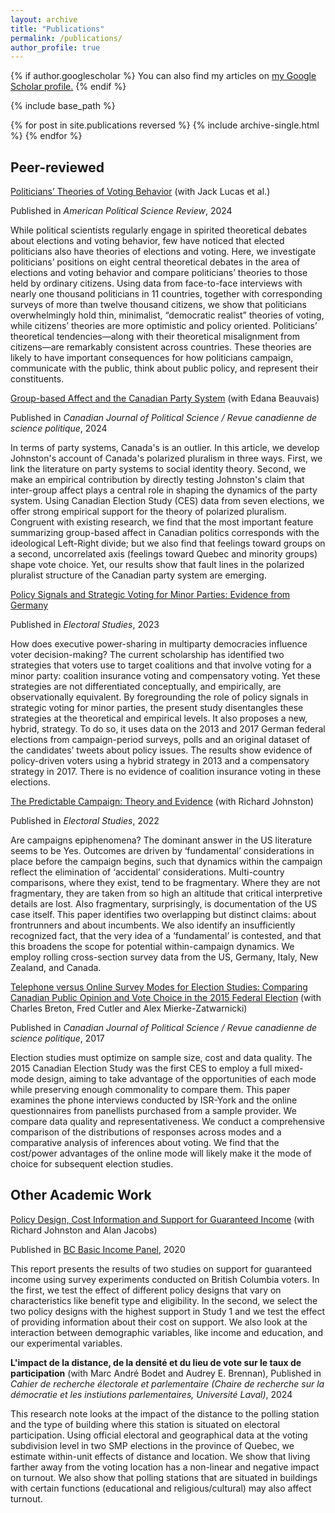 ```yaml
---
layout: archive
title: "Publications"
permalink: /publications/
author_profile: true
---
```


{% if author.googlescholar %}
  You can also find my articles on <u><a href="{{author.googlescholar}}">my Google Scholar profile</a>.</u>
{% endif %}

{% include base_path %}

{% for post in site.publications reversed %}
  {% include archive-single.html %}
{% endfor %}

## Peer-reviewed
[Politicians’ Theories of Voting Behavior](https://t.co/XnJyneGAuZ) (with Jack Lucas et al.)

Published in _American Political Science Review_, 2024

While political scientists regularly engage in spirited theoretical debates about elections and voting behavior, few have noticed that elected politicians also have theories of elections and voting. Here, we investigate politicians’ positions on eight central theoretical debates in the area of elections and voting behavior and compare politicians’ theories to those held by ordinary citizens. Using data from face-to-face interviews with nearly one thousand politicians in 11 countries, together with corresponding surveys of more than twelve thousand citizens, we show that politicians overwhelmingly hold thin, minimalist, “democratic realist” theories of voting, while citizens’ theories are more optimistic and policy oriented. Politicians’ theoretical tendencies—along with their theoretical misalignment from citizens—are remarkably consistent across countries. These theories are likely to have important consequences for how politicians campaign, communicate with the public, think about public policy, and represent their constituents.


[Group-based Affect and the Canadian Party System](https://www.cambridge.org/core/journals/canadian-journal-of-political-science-revue-canadienne-de-science-politique/article/groupbased-affect-and-the-canadian-party-system/94882AB254E51E915124914C015A5BAD?utm_campaign=shareaholic&utm_medium=copy_link&utm_source=bookmark) (with Edana Beauvais)

Published in _Canadian Journal of Political Science / Revue canadienne de science politique_, 2024

In terms of party systems, Canada's is an outlier. In this article, we develop Johnston's account of Canada's polarized pluralism in three ways. First, we link the literature on party systems to social identity theory. Second, we make an empirical contribution by directly testing Johnston's claim that inter-group affect plays a central role in shaping the dynamics of the party system. Using Canadian Election Study (CES) data from seven elections, we offer strong empirical support for the theory of polarized pluralism. Congruent with existing research, we find that the most important feature summarizing group-based affect in Canadian politics corresponds with the ideological Left-Right divide; but we also find that feelings toward groups on a second, uncorrelated axis (feelings toward Quebec and minority groups) shape vote choice. Yet, our results show that fault lines in the polarized pluralist structure of the Canadian party system are emerging.


[Policy Signals and Strategic Voting for Minor Parties: Evidence from Germany](https://doi.org/10.1016/j.electstud.2022.102577)

Published in _Electoral Studies_, 2023

How does executive power-sharing in multiparty democracies influence voter decision-making? The current scholarship has identified two strategies that voters use to target coalitions and that involve voting for a minor party: coalition insurance voting and compensatory voting. Yet these strategies are not differentiated conceptually, and empirically, are observationally equivalent. By foregrounding the role of policy signals in strategic voting for minor parties, the present study disentangles these strategies at the theoretical and empirical levels. It also proposes a new, hybrid, strategy. To do so, it uses data on the 2013 and 2017 German federal elections from campaign-period surveys, polls and an original dataset of the candidates’ tweets about policy issues. The results show evidence of policy-driven voters using a hybrid strategy in 2013 and a compensatory strategy in 2017. There is no evidence of coalition insurance voting in these elections.


[The Predictable Campaign: Theory and Evidence](https://authors.elsevier.com/c/1eCKv_5yMsmGYm) (with Richard Johnston)

Published in _Electoral Studies_, 2022

Are campaigns epiphenomena? The dominant answer in the US literature seems to be Yes. Outcomes are driven by ‘fundamental’ considerations in place before the campaign begins, such that dynamics within the campaign reflect the elimination of ‘accidental’ considerations. Multi-country comparisons, where they exist, tend to be fragmentary. Where they are not fragmentary, they are taken from so high an altitude that critical interpretive details are lost. Also fragmentary, surprisingly, is documentation of the US case itself. This paper identifies two overlapping but distinct claims: about frontrunners and about incumbents.  We also identify an insufficiently recognized fact, that the very idea of a ‘fundamental’ is contested, and that this broadens the scope for potential within-campaign dynamics. We employ rolling cross-section survey data from the US, Germany, Italy, New Zealand, and Canada. 


[Telephone versus Online Survey Modes for Election Studies: Comparing Canadian Public Opinion and Vote Choice in the 2015 Federal Election](https://doi.org/10.1017/S0008423917000610) (with Charles Breton, Fred Cutler and Alex Mierke-Zatwarnicki)

Published in _Canadian Journal of Political Science / Revue canadienne de science politique_, 2017

Election studies must optimize on sample size, cost and data quality. The 2015
Canadian Election Study was the first CES to employ a full mixed-mode design, aiming to take
advantage of the opportunities of each mode while preserving enough commonality to compare
them. This paper examines the phone interviews conducted by ISR-York and the online questionnaires
from panellists purchased from a sample provider. We compare data quality and representativeness.
We conduct a comprehensive comparison of the distributions of responses across modes
and a comparative analysis of inferences about voting. We find that the cost/power advantages of
the online mode will likely make it the mode of choice for subsequent election studies.


## Other Academic Work

[Policy Design, Cost Information and Support for Guaranteed Income](https://bcbasicincomepanel.ca/papers/?s=%22Policy+Design%2C+Cost+Information+and+Support+for+Guaranteed+Income%22) (with Richard Johnston and Alan Jacobs)

Published in [BC Basic Income Panel](https://bcbasicincomepanel.ca/), 2020

This report presents the results of two studies on support for guaranteed income using survey experiments conducted on British Columbia voters. In the first, we test the effect of different policy designs that vary on characteristics like benefit type and eligibility. In the second, we select the two policy designs with the highest support in Study 1 and we test the effect of providing information about their cost on support. We also look at the interaction between demographic variables, like income and education, and our experimental variables.

**L'impact de la distance, de la densité et du lieu de vote sur le taux de participation** (with Marc André Bodet and Audrey E. Brennan), 
Published in *Cahier de recherche électorale et parlementaire (Chaire de recherche sur la démocratie et les instiutions parlementaires, Université Laval)*, 2024

This research note looks at the impact of the distance to the polling station and the type of building where this station is situated on electoral participation. Using official electoral and geographical data at the voting subdivision level in two SMP elections in the province of Quebec, we estimate within-unit effects of distance and location. We show that living farther away from the voting location has a non-linear and negative impact on turnout. We also show that polling stations that are situated in buildings with certain functions (educational and religious/cultural) may also affect turnout.

